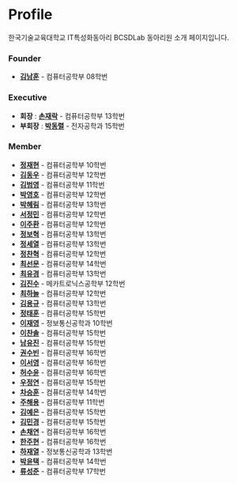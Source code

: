 ﻿# Profile


한국기술교육대학교 IT특성화동아리 BCSDLab 동아리원 소개 페이지입니다.

### Founder
- **[김남훈](https://github.com/BCSDLab/Profile/blob/master/Introduce/NamhoonKim.md)** - 컴퓨터공학부 08학번

### Executive

- **회장** : **[손재락](https://github.com/BCSDLab/Profile/blob/master/Introduce/JaerockSon.md)** - 컴퓨터공학부 13학번
- **부회장** : **[박동렬](https://github.com/BCSDLab/Profile/blob/master/Introduce/donglul.md)** - 전자공학과 15학번



### Member
- **[정재현](https://github.com/BCSDLab/Profile/blob/master/Introduce/pathFinder-JaeHyeunJung)** - 컴퓨터공학부 10학번
- **[김동우](https://github.com/BCSDLab/Profile/blob/master/Introduce/Dongwoo.md)** - 컴퓨터공학부 12학번
- **[김범영](https://github.com/BCSDLab/Profile/blob/master/Introduce/Beomyeong.md)** - 컴퓨터공학부 11학번
- **[박영호](https://github.com/BCSDLab/Profile/blob/master/Introduce/YoungHo.md)** - 컴퓨터공학부 12학번
- **[박혜림](https://github.com/BCSDLab/Profile/blob/master/Introduce/Hyerim.md)** - 컴퓨터공학부 13학번
- **[서정민](https://github.com/BCSDLab/Profile/blob/master/Introduce/JeongMin.md)** - 컴퓨터공학부 12학번
- **[이주환](https://github.com/BCSDLab/Profile/blob/master/Introduce/juhwan.md)** - 컴퓨터공학부 12학번
- **[정보혁](https://github.com/BCSDLab/Profile/blob/master/Introduce/bohyuk.md)** - 컴퓨터공학부 13학번
- **[정세열](https://github.com/BCSDLab/Profile/blob/master/Introduce/seiyoul.md)** - 컴퓨터공학부 13학번
- **[정찬혁](https://github.com/BCSDLab/Profile/blob/master/Introduce/Chanhyeok.md)** - 컴퓨터공학부 12학번
- **[최선문](https://github.com/BCSDLab/Profile/blob/master/Introduce/Seonmun.md)** - 컴퓨터공학부 14학번
- **[최유경](https://github.com/BCSDLab/Profile/blob/master/Introduce/youkyung.md)** - 컴퓨터공학부 13학번
- **[김진수](https://github.com/BCSDLab/Profile/blob/master/Introduce/Jinsu.md)** - 메카트로닉스공학부 12학번
- **[최하늘](https://github.com/BCSDLab/Profile/blob/master/Introduce/Haneul.md)** - 컴퓨터공학부 12학번
- **[김용규]()** - 컴퓨터공학부 13학번
- **[정태훈]()** - 컴퓨터공학부 15학번
- **[이재영]()** - 정보통신공학과 10학번
- **[이찬솔]()** - 컴퓨터공학부 15학번
- **[남유진]()** - 컴퓨터공학부 15학번
- **[권수빈]()** - 컴퓨터공학부 16학번
- **[이서영]()** - 컴퓨터공학부 16학번
- **[허수윤]()** - 컴퓨터공학부 16학번
- **[우정연]()** - 컴퓨터공학부 15학번
- **[차승훈]()** - 컴퓨터공학부 14학번
- **[주해용]()** - 컴퓨터공학부 11학번
- **[김예은]()** - 컴퓨터공학부 15학번
- **[김민경]()** - 컴퓨터공학부 15학번
- **[손채연]()** - 컴퓨터공학부 16학번
- **[한주현]()** - 컴퓨터공학부 16학번
- **[하재열]()** - 정보통신공학과 13학번
- **[박윤택]()** - 컴퓨터공학부 14학번
- **[류성준]()** - 컴퓨터공학부 17학번
